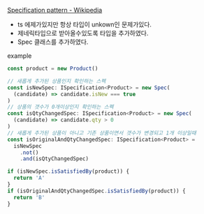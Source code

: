 [Specification pattern - Wikipedia](https://en.wikipedia.org/wiki/Specification_pattern#TypeScript) 

- ts 에제가있지만 항상 타입이 unkown인 문제가있다.
- 제네릭타입으로 받아올수있도록 타입을 추가하였다.
- Spec 클래스를 추가하였다.

example
```ts
const product = new Product()

// 새롭게 추가된 상품인지 확인하는 스펙
const isNewSpec: ISpecification<Product> = new Spec(
  (candidate) => candidate.isNew === true
)
// 상품의 갯수가 0개이상인지 확인하는 스펙
const isQtyChangedSpec: ISpecification<Product> = new Spec(
  (candidate) => candidate.qty > 0
)
// 새롭게 추가된 상품이 아니고 기존 상품이면서 갯수가 변경되고 1개 이상일때
const isOriginalAndQtyChangedSpec: ISpecification<Product> =
  isNewSpec
    .not()
    .and(isQtyChangedSpec)

if (isNewSpec.isSatisfiedBy(product)) {
  return 'A'
}
if (isOriginalAndQtyChangedSpec.isSatisfiedBy(product)) {
  return 'B'
}
```
